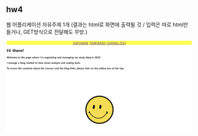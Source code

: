 ## hw4

웹 어플리케이션 자유주제 1개 (결과는 html로 화면에 출력될 것 / 입력은 따로 html만들거나, GET방식으로 전달해도 무방.)


![img.png](img.png)